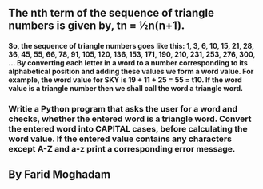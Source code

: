## The nth term of the sequence of triangle numbers is given by,  tn = ½n(n+1).

#### So, the sequence of triangle numbers goes like this: 1, 3, 6, 10, 15, 21, 28, 36, 45, 55, 66, 78, 91, 105, 120, 136, 153, 171, 190, 210, 231, 253, 276, 300, ...  By converting each letter in a word to a number corresponding to its alphabetical position and adding these values we form a word value. For example, the word value for SKY is 19 + 11 + 25 = 55 = t10. If the word value is a triangle number then we shall call the word a triangle word.

### Writie a Python program that asks the user for a word and checks, whether the entered word is a triangle word. Convert the entered word into CAPITAL cases, before  calculating  the  word  value.  If  the  entered  value  contains  any characters except A-Z and a-z print a corresponding error message.  
## By Farid Moghadam
